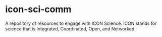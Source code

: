 # icon-sci-comm
A repository of resources to engage with ICON Science. ICON stands for science that is Integrated, Coordinated, Open, and Networked. 
